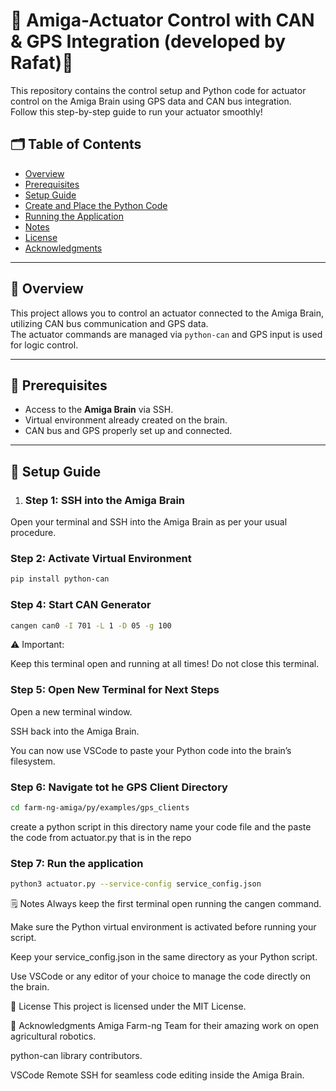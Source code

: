 # 🧠 Amiga-Actuator Control with CAN & GPS Integration (developed by Rafat)🚜

This repository contains the control setup and Python code for actuator control on the Amiga Brain using GPS data and CAN bus integration.  
Follow this step-by-step guide to run your actuator smoothly!

## 🗂️ Table of Contents

- [Overview](#overview)
- [Prerequisites](#prerequisites)
- [Setup Guide](#setup-guide)
- [Create and Place the Python Code](#create-and-place-the-python-code)
- [Running the Application](#running-the-application)
- [Notes](#notes)
- [License](#license)
- [Acknowledgments](#acknowledgments)

---

## 🌟 Overview

This project allows you to control an actuator connected to the Amiga Brain, utilizing CAN bus communication and GPS data.  
The actuator commands are managed via `python-can` and GPS input is used for logic control.

---

## 🔧 Prerequisites

- Access to the **Amiga Brain** via SSH.
- Virtual environment already created on the brain.
- CAN bus and GPS properly set up and connected.

---

## 🚀 Setup Guide

1. ### Step 1: SSH into the Amiga Brain

Open your terminal and SSH into the Amiga Brain as per your usual procedure.

### Step 2: Activate Virtual Environment


```bash
pip install python-can
```
### Step 4: Start CAN Generator

```bash
cangen can0 -I 701 -L 1 -D 05 -g 100
```
⚠️ Important:

Keep this terminal open and running at all times!
Do not close this terminal.

### Step 5: Open New Terminal for Next Steps

Open a new terminal window.

SSH back into the Amiga Brain.

You can now use VSCode to paste your Python code into the brain’s filesystem.

### Step 6: Navigate tot he GPS Client Directory

```bash
cd farm-ng-amiga/py/examples/gps_clients
```
create a python script in this directory name your code file and the paste the code from actuator.py that is in the repo

### Step 7: Run the application

```bash
python3 actuator.py --service-config service_config.json
```
🗒️ Notes
Always keep the first terminal open running the cangen command.

Make sure the Python virtual environment is activated before running your script.

Keep your service_config.json in the same directory as your Python script.

Use VSCode or any editor of your choice to manage the code directly on the brain.

📜 License
This project is licensed under the MIT License.

🙌 Acknowledgments
Amiga Farm-ng Team for their amazing work on open agricultural robotics.

python-can library contributors.

VSCode Remote SSH for seamless code editing inside the Amiga Brain.
